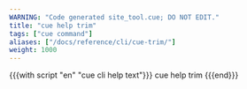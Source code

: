 ```yaml
---
WARNING: "Code generated site_tool.cue; DO NOT EDIT."
title: "cue help trim"
tags: ["cue command"]
aliases: ["/docs/reference/cli/cue-trim/"]
weight: 1000
---
```


{{{with script "en" "cue cli help text"}}}
cue help trim
{{{end}}}
